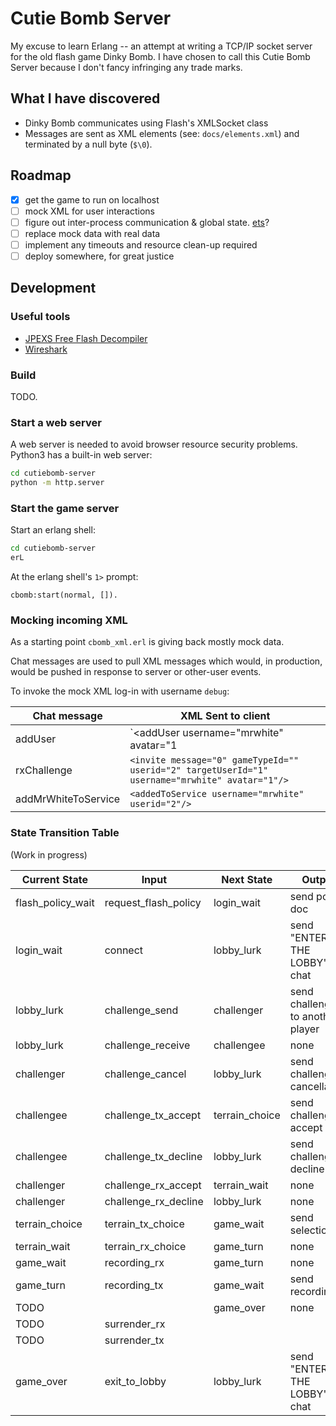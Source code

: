 # Cutie Bomb Server
My excuse to learn Erlang -- an attempt at writing a TCP/IP socket server for the old flash game Dinky Bomb.  I have chosen to call this Cutie Bomb Server because I don't fancy infringing any trade marks.

## What I have discovered

* Dinky Bomb communicates using Flash's XMLSocket class
* Messages are sent as XML elements (see: `docs/elements.xml`) and terminated by a null byte (`$\0`).

## Roadmap

- [x] get the game to run on localhost
- [ ] mock XML for user interactions
- [ ] figure out inter-process communication & global state. [ets](http://erlang.org/doc/man/ets.html)?
- [ ] replace mock data with real data
- [ ] implement any timeouts and resource clean-up required
- [ ] deploy somewhere, for great justice

## Development

### Useful tools
* [JPEXS Free Flash Decompiler](https://github.com/jindrapetrik/jpexs-decompiler)
* [Wireshark](https://www.wireshark.org/)

### Build
TODO.

### Start a web server

A web server is needed to avoid browser resource security problems.
Python3 has a built-in web server:

```bash
cd cutiebomb-server
python -m http.server
```

### Start the game server
Start an erlang shell:
```bash
cd cutiebomb-server
erL
```

At the erlang shell's `1>` prompt:

```
cbomb:start(normal, []).
```

### Mocking incoming XML
As a starting point `cbomb_xml.erl` is giving back mostly mock data.

Chat messages are used to pull XML messages which would, in production, would be
pushed in response to server or other-user events.

To invoke the mock XML log-in with username `debug`:

| Chat message | XML Sent to client                                                                                                |
|--------------|-------------------------------------------------------------------------------------------------------|
| addUser              | `<addUser username="mrwhite" avatar="1|GB"userid="2"/>`                                         |
| rxChallenge          | `<invite message="0" gameTypeId="" userid="2" targetUserId="1" username="mrwhite" avatar="1"/>` |
| addMrWhiteToService  | `<addedToService username="mrwhite" userid="2"/>` |


### State Transition Table
(Work in progress)

| Current State     | Input                | Next State     | Output                           |
|-------------------|----------------------|----------------|----------------------------------|
| flash_policy_wait | request_flash_policy | login_wait     | send policy doc                  |
| login_wait        | connect              | lobby_lurk     | send "ENTERED THE LOBBY" chat    |
| lobby_lurk        | challenge_send       | challenger     | send challenge to another player |
| lobby_lurk        | challenge_receive    | challengee     | none                             |
| challenger        | challenge_cancel     | lobby_lurk     | send challenge cancellation      |
| challengee        | challenge_tx_accept  | terrain_choice | send challenge accept            |
| challengee        | challenge_tx_decline | lobby_lurk     | send challenge decline           |
| challenger        | challenge_rx_accept  | terrain_wait   | none                             |
| challenger        | challenge_rx_decline | lobby_lurk     | none                             |
| terrain_choice    | terrain_tx_choice    | game_wait      | send selection                   |
| terrain_wait      | terrain_rx_choice    | game_turn      | none                             |
| game_wait         | recording_rx         | game_turn      | none                             |
| game_turn         | recording_tx         | game_wait      | send recording                   |
| TODO              |                      | game_over      | none                             |
| TODO              | surrender_rx         |                |                                  |
| TODO              | surrender_tx         |                |                                  |
| game_over         | exit_to_lobby        | lobby_lurk     | send "ENTERED THE LOBBY" chat    |